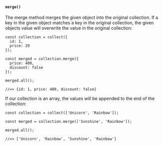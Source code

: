 #### ``merge()``
The merge method merges the given object into the original collection. If a key in the given object matches a key in the original collection, the given objects value will overwrite the value in the original collection:
	
	const collection = collect({
	  id: 1,
	  price: 29
	});
	
	const merged = collection.merge({
	  price: 400,
	  discount: false
	});
	
	merged.all();
	
	//=> {id: 1, price: 400, discount: false}
	
If our collection is an array, the values will be appended to the end of the collection:
	
	const collection = collect(['Unicorn', 'Rainbow']);
	
	const merged = collection.merge(['Sunshine', 'Rainbow']);
	
	merged.all();
	
	//=> ['Unicorn', 'Rainbow', 'Sunshine', 'Rainbow']